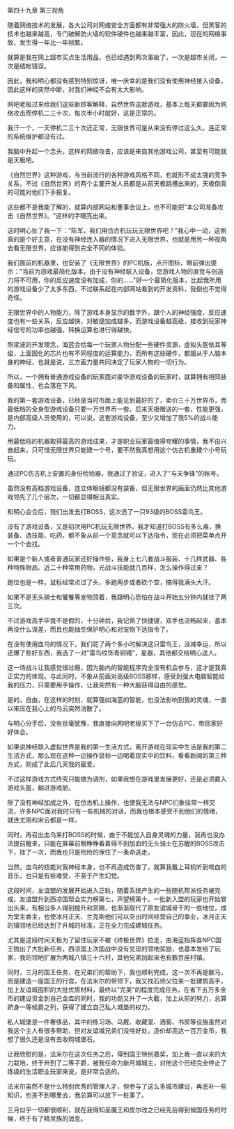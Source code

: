 第四十九章 第三视角


随着网络技术的发展，各大公司对网络安全方面都有非常强大的防火墙，但黑客的技术也越来越高，专门破解防火墙的软件硬件也越来越丰富，因此，现在的网络事故，发生得一年比一年频繁。

就算是我在网上超市买点生活用品，也已经遇到两次事故了，一次是超市关闭，一次是结帐错误。

因此，我和明心都没有感到特别惊讶，唯一庆幸的是我们没有使用神经接入设备，因此这样的突然中断，对我们神经不会有太大影响。

网吧老板过来给我们这些新顾客解释，自然世界这款游戏，基本上每天都要因为网络攻击而停机二三十次，每次半小时就好，这是正常的。

我汗一个，一天停机二三十次还正常，无限世界可是从来没有停过这么久，连正常的系统维护都没有过。

我脑中升起一个念头，这样的网络攻击，应该是来自其他游戏公司，甚至有可能就是天极吧。

《自然世界》这种游戏，与当前流行的各种游戏风格不同，也就形不成太强的竞争关系，不过《自然世界》的两个主要开发人员都是从前天极跳槽出来的，天极倒真的可能对他们下手报复。

这些都不是我能了解的，就算内部网站和董事会议上，也不可能把"本公司准备攻击《自然世界》。"这样的字眼亮出来。

这时明心扯了我一下："陈军，我们用仿古机玩玩无限世界吧？"我心中一动，这倒真的是个好主意，在没有神经连入器的情况下进入无限世界，也就是用另一种视角去看无限世界，应该能得到完全不同的体验。

我们面前的机器里，也安装了《无限世界》的PC机版，点开图标，眼前弹出提示："当前为游戏最简化版本，由于没有神经联入设备，您游戏人物的直觉与创造力将不可用，你的反应速度没有加成，你的……"好一个最简化版本，比起我所用的游戏设备少了太多东西，不过联系起在内部网站看到的开发资料，我倒也不觉得奇怪。

无限世界中的人物能力，除了游戏本身显示的数字外，跟个人的神经强度、反应速度也有一些关系，反应越快，对敏捷加成越多，而游戏设备越高级，接收到玩家神经信号的功率也越强，转换运算也进行得越快。

照梁波的开发理念，海蓝会给每一个玩家人物分配一些硬件资源，虚拟头盔依其等级，上面固化的芯片也有不同程度的运算能力，而所有这些硬件，都服从于人脑本身的神经，也就是说，三方面力量共同决定了玩家人物的一切行为。

所以，一个拥有普通游戏设备的玩家面对豪华游戏设备的玩家时，就算拥有相同装备和属性，也会落在下风。

我的第一套游戏设备，已经是当时市面上能见到最好的了，卖价三十万世界币，而最低档的全身型游戏设备只要一万世界币一套。后来天极赠送的一套，性能更强，是内部高级人员使用的，可以说，这套游戏设备，至少又增加了我5%的战斗能力。

用最低档的机器取得最高的游戏成果，才是职业玩家最值得夸耀的事情，我不由兴奋起来，只可惜无限世界只能建一个号，要不然我真想用这个仿古机重建个小号玩玩。

通过PC仿古机上安置的身份检验器，我通过了验证，进入了"与天争锋"的帐号。

虽然没有高档游戏设备，连立体眼镜都没有装备，但无限世界的画面仍然比其他游戏领先了几个层次，一切都显得相当真实。

和明心会合后，我们出发去打BOSS，这次选了一只93级的BOSS雷鸟王。

没有了游戏设备，又是初次用PC机玩无限世界，我才知道打BOSS有多么难，换装备、选技能、吃药，都不象从前一个意念就可以下达指令，现在必须把菜单点开一个个去找。

如果是个新人或者普通玩家还好操作些，我身上七八套战斗服装、十几样武器、各种特殊物品、近二十种常用药物，光战斗技能就几百样，怎么操作得过来？

跑位也是一样，鼠标经常点过了头，多跑两步或者砍个空，搞得我满头大汗。

如果不是无头骑士和饕餮等宠物顶着，我跟明心恐怕在战斗开始五分钟内就挂了两三次。

不过游戏高手毕竟不是假的，十分钟后，我记熟了快捷键，双手也流畅起来，基本再没什么误差，而且也能抽空保护明心和对宠物下达指令了。

在没有使用血乌的情况下，我们花了两个多小时解决这只雷鸟王，没减幸运，所以还爆了些好东西，我选了一对"雷鸟纹饰青铜镯"，星器，其他都交给明心送人。

这一场战斗让我感觉很过瘾，因为脑内的智能程序完全没有机会参与，这才是我真正实力的体现。与此同时，不象从前面对高级BOSS那样，感受到强大电脑智能给我的压力，只需要用手操作，让我突然有一种大脑获得自由的感觉。

是的，自由，在这样的时刻，就算强如海蓝的智能，也没法影响到我的灵魂，一直以来压在我心上的乌云突然消散了。

与明心分手后，没有丝毫犹豫，我直接向网吧老板买下了一台仿古PC，带回家好好体会。

如果说神经联入虚拟世界是我的第一生活方式，离开游戏在现实中生活是我的第二生活方式，那么现在这种一边操作鼠标一边喝着现实中的饮料，看看新闻的第三种方式，则成了此后几天我的最爱。

不过这样游戏方式终究只能做为调剂，如果我想在游戏里发展更好，还是必须戴入游戏头盔，躺进游戏舱。

除了没有神经加成之外，在仿古机上操作，也使我无法与NPC们象往常一样交流，许多NPC面对我时只有一些机械的对话，而我也根本感受不到他们的情绪，就连尤丽和宋云都是一样。

同时，再召出血乌来打BOSS的时候，由于不能加入自身灵魂的力量，我再也没办法提前醒来，只能在屏幕前眼睁睁看着得不到加血的无头骑士在苏醒的BOSS攻击下，挂了一次，而我也只是险险的保住了一条命逃走。

当然，血乌的技能对我神经本身，也不再造成伤害了，就算我戴上耳机听到啼血的音乐，也只是有些难受，不至于产生幻觉。

这段时间，友谊盟的发展开始进入正轨，随着系统产生的一些随机帮派任务被完成，友谊盟升到西凉国帮会实力榜第七，声望榜第十。一批新入盟的玩家也开始冒出头来，有相当多人得到提升和赏赐，也渐渐取代了原友谊城骨干的一些地位，成为堂主香主，也使冰月正天、兰克斯他们可以空出时间经营自己的事业，冰月正天的镇领地已经达到了升城的标准，正在全力完成建城任务。

尤其是这段时间天极为了留住玩家不被《终极世界》拉走，由海蓝指挥各NPC国王抛出了大批新任务，西凉国上次国战中没有兑现的领地奖励，也基本发给了玩家，我的领地扩展为两城八镇三十六村，其他兄弟加起来也有数百座村镇。

同时，三月的国王任务，在兄弟们的帮助下，我也顺利完成，这一次不再是献马，而是建造一座国王的行宫，在法米尔的带领下，我又找石师父拉来一批建筑高手，加上友谊城囤积的大批优质材料，最终以"完美"的程度完成任务，在省下五万多金币的建设资金到自己金库的同时，我的功勋又升了一大截，加上从前的努力，总算跻身一等候爵之列，获得了建立自己私人城堡的权力。

私人城堡是一件奢侈品，其中的练习场、马厩、收藏室、酒窖、书房等设施虽然对我这个主人有很多帮助，但对友谊城兄弟们没啥好处，造价却高达一百万金币，我想了很久还是没有去收购城堡石。

让我欣慰的是，法米尔在这次任务之后，得到国王特别嘉奖，加上我一直以来的大力栽培，终于升到了二等子爵，被我任命为新月城城主，对他这个已经完全停止了练级的生活职业玩家来说，是非常合适的。

法米尔虽然不是什么特别优秀的管理人才，但参与了这么多城市建设，再恶补一些知识，也差不到哪里去，我总算可以放下一桩事了。

三月似乎一切都很顺利，就在我得知圣魔王和皮尔改之已经先后得到候国任务的时候，终于有了精灵族的消息。





